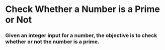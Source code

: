 # Check Whether a Number is a Prime or Not
### Given an integer input for a number, the objective is to check whether or not the number is a prime.
